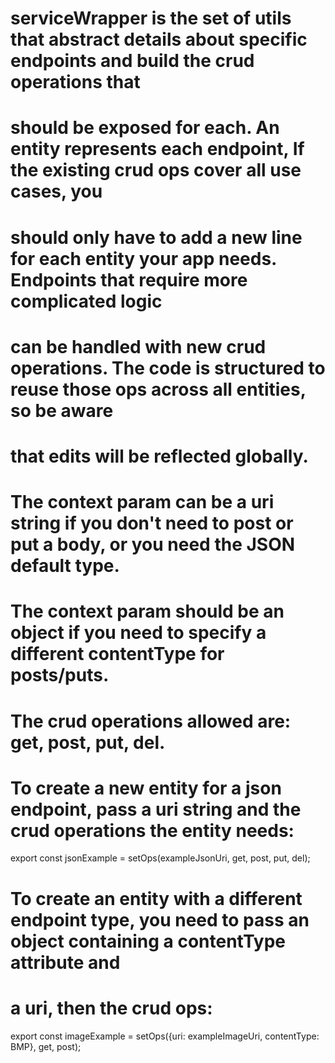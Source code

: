 # serviceWrapper is the set of utils that abstract details about specific endpoints and build the crud operations that
# should be exposed for each. An entity represents each endpoint, If the existing crud ops cover all use cases, you
# should only have to add a new line for each entity your app needs. Endpoints that require more complicated logic
# can be handled with new crud operations. The code is structured to reuse those ops across all entities, so be aware
# that edits will be reflected globally.


# The context param can be a uri string if you don't need to post or put a body, or you need the JSON default type.

# The context param should be an object if you need to specify a different contentType for posts/puts.

# The crud operations allowed are: get, post, put, del.



# To create a new entity for a json endpoint, pass a uri string and the crud operations the entity needs:
export const jsonExample = setOps(exampleJsonUri, get, post, put, del);

# To create an entity with a different endpoint type, you need to pass an object containing a contentType attribute and
# a uri, then the crud ops:
export const imageExample = setOps({uri: exampleImageUri, contentType: BMP}, get, post);
